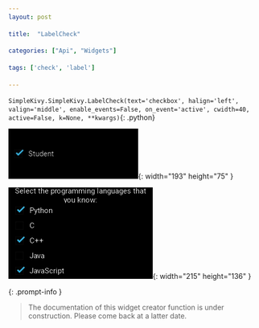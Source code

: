 ```yaml
---
layout: post

title:  "LabelCheck"

categories: ["Api", "Widgets"]

tags: ['check', 'label']

---
```

`SimpleKivy.SimpleKivy.LabelCheck(text='checkbox', halign='left', valign='middle', enable_events=False, on_event='active', cwidth=40, active=False, k=None, **kwargs)`{: .python}


![LabelCheck.png](assets/img/docs/LabelCheck.png){: width="193" height="75" }

![LabelCheck.2.png](assets/img/docs/LabelCheck.2.png){: width="215" height="136" }


{: .prompt-info }

> The documentation of this widget creator function is under construction. Please come back at a latter date.
